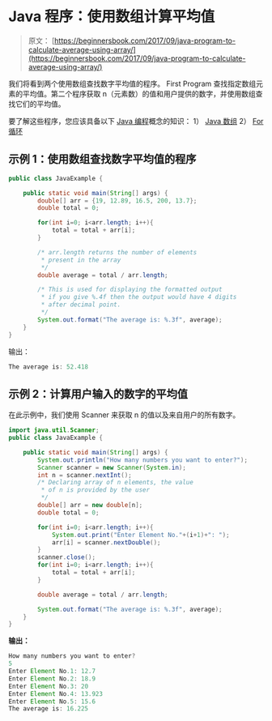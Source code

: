 # Java 程序：使用数组计算平均值

> 原文： [https://beginnersbook.com/2017/09/java-program-to-calculate-average-using-array/](https://beginnersbook.com/2017/09/java-program-to-calculate-average-using-array/)

我们将看到两个使用数组查找数字平均值的程序。 First Program 查找指定数组元素的平均值。第二个程序获取 n（元素数）的值和用户提供的数字，并使用数组查找它们的平均值。

要了解这些程序，您应该具备以下 [Java 编程](https://beginnersbook.com/java-tutorial-for-beginners-with-examples/)概念的知识：
1） [Java 数组](https://beginnersbook.com/2013/05/java-arrays/)
2） [For 循环](https://beginnersbook.com/2015/03/for-loop-in-java-with-example/)

## 示例 1：使用数组查找数字平均值的程序

```java
public class JavaExample {

    public static void main(String[] args) {
        double[] arr = {19, 12.89, 16.5, 200, 13.7};
        double total = 0;

        for(int i=0; i<arr.length; i++){
        	total = total + arr[i];
        }

        /* arr.length returns the number of elements 
         * present in the array
         */
        double average = total / arr.length;

        /* This is used for displaying the formatted output
         * if you give %.4f then the output would have 4 digits
         * after decimal point.
         */
        System.out.format("The average is: %.3f", average);
    }
}
```

输出：

```java
The average is: 52.418
```

## 示例 2：计算用户输入的数字的平均值

在此示例中，我们使用 Scanner 来获取 n 的值以及来自用户的所有数字。

```java
import java.util.Scanner;
public class JavaExample {

    public static void main(String[] args) {
        System.out.println("How many numbers you want to enter?");
        Scanner scanner = new Scanner(System.in);
        int n = scanner.nextInt();
        /* Declaring array of n elements, the value
         * of n is provided by the user
         */
        double[] arr = new double[n];
        double total = 0;

        for(int i=0; i<arr.length; i++){
        	System.out.print("Enter Element No."+(i+1)+": ");
        	arr[i] = scanner.nextDouble();
        }
        scanner.close();
        for(int i=0; i<arr.length; i++){
        	total = total + arr[i];
        }

        double average = total / arr.length;

        System.out.format("The average is: %.3f", average);
    }
}
```

**输出：**

```java
How many numbers you want to enter?
5
Enter Element No.1: 12.7
Enter Element No.2: 18.9
Enter Element No.3: 20
Enter Element No.4: 13.923
Enter Element No.5: 15.6
The average is: 16.225
```